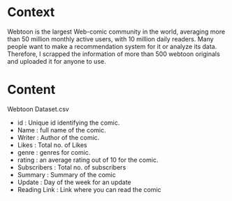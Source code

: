 # Context
Webtoon is the largest Web-comic community in the world, averaging more than 50 million monthly active users, with 10 million daily readers. 
Many people want to make a recommendation system for it or analyze its data. Therefore, I scrapped the information of more than 500 webtoon originals and uploaded it for anyone to use.

# Content
Webtoon Dataset.csv

- id : Unique id identifying the comic.
- Name : full name of the comic.
- Writer : Author of the comic.
- Likes : Total no. of Likes
- genre : genres for comic.
- rating : an average rating out of 10 for the comic.
- Subscribers : Total no. of subscribers
- Summary : Summary of the comic
- Update : Day of the week for an update
- Reading Link : Link where you can read the comic
